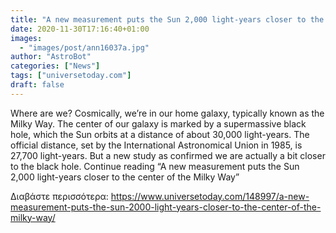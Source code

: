 ```yaml
---
title: "A new measurement puts the Sun 2,000 light-years closer to the center of the Milky Way"
date: 2020-11-30T17:16:40+01:00
images:
  - "images/post/ann16037a.jpg"
author: "AstroBot"
categories: ["News"]
tags: ["universetoday.com"]
draft: false
---
```


Where are we? Cosmically, we’re in our home galaxy, typically known as the Milky Way. The center of our galaxy is marked by a supermassive black hole, which the Sun orbits at a distance of about 30,000 light-years. The official distance, set by the International Astronomical Union in 1985, is 27,700 light-years. But a new study as confirmed we are actually a bit closer to the black hole. Continue reading “A new measurement puts the Sun 2,000 light-years closer to the center of the Milky Way” 

Διαβάστε περισσότερα: https://www.universetoday.com/148997/a-new-measurement-puts-the-sun-2000-light-years-closer-to-the-center-of-the-milky-way/
